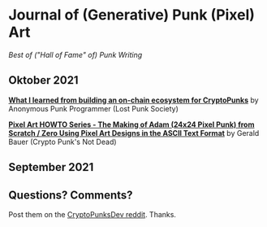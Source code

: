 # Journal of (Generative) Punk (Pixel) Art

_Best of ("Hall of Fame" of) Punk Writing_


## Oktober 2021

[**What I learned from building an on-chain ecosystem for CryptoPunks**](https://lostpunks.medium.com/what-i-learned-from-building-an-on-chain-ecosystem-for-cryptopunks-7bdd6e2dd064)
by Anonymous Punk Programmer (Lost Punk Society)

[**Pixel Art HOWTO Series - The Making of Adam (24x24 Pixel Punk) from Scratch / Zero Using Pixel Art Designs in the ASCII Text Format**](https://github.com/cryptopunksnotdead/pixelart-howto/tree/master/adam) 
by Gerald Bauer (Crypto Punk's Not Dead)


## September 2021







## Questions? Comments?

Post them on the [CryptoPunksDev reddit](https://old.reddit.com/r/CryptoPunksDev). Thanks.
